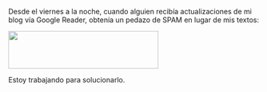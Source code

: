 <html><body><p>Desde el viernes a la noche, cuando alguien recibía actualizaciones de mi blog vía Google Reader, obtenía un pedazo de SPAM en lugar de mis textos:



<a href="/wp-content/uploads/2009/06/pantallazo-reader.png"><img class="aligncenter size-medium wp-image-1667" title="pantallazo-reader" src="/wp-content/uploads/2009/06/pantallazo-reader-300x76.png" alt="" width="300" height="76"></a>



Estoy trabajando para solucionarlo.</p></body></html>